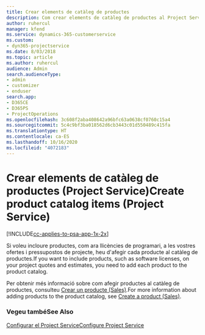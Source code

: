 ```yaml
---
title: Crear elements de catàleg de productes
description: Com crear elements de catàleg de productes al Project Service
author: ruhercul
manager: kfend
ms.service: dynamics-365-customerservice
ms.custom:
- dyn365-projectservice
ms.date: 8/03/2018
ms.topic: article
ms.author: ruhercul
audience: Admin
search.audienceType:
- admin
- customizer
- enduser
search.app:
- D365CE
- D365PS
- ProjectOperations
ms.openlocfilehash: 3c608f2aba408642a96bfc63a0638cf0760c15a4
ms.sourcegitcommit: 5c4c9bf3ba018562d6cb3443c01d550489c415fa
ms.translationtype: HT
ms.contentlocale: ca-ES
ms.lasthandoff: 10/16/2020
ms.locfileid: "4072183"
---
```

# <a name="create-product-catalog-items-project-service"></a><span data-ttu-id="b1c0a-103">Crear elements de catàleg de productes (Project Service)</span><span class="sxs-lookup"><span data-stu-id="b1c0a-103">Create product catalog items (Project Service)</span></span>

[!INCLUDE[cc-applies-to-psa-app-1x-2x](../includes/cc-applies-to-psa-app-1x-2x.md)]

<span data-ttu-id="b1c0a-104">Si voleu incloure productes, com ara llicències de programari, a les vostres ofertes i pressupostos de projecte, heu d'afegir cada producte al catàleg de productes.</span><span class="sxs-lookup"><span data-stu-id="b1c0a-104">If you want to include products, such as software licenses, on your project quotes and estimates, you need to add each product to the product catalog.</span></span>  
  
 <span data-ttu-id="b1c0a-105">Per obtenir més informació sobre com afegir productes al catàleg de productes, consulteu [Crear un producte (Sales)](https://docs.microsoft.com/dynamics365/sales-enterprise/create-product-sales).</span><span class="sxs-lookup"><span data-stu-id="b1c0a-105">For more information about adding products to the product catalog, see [Create a product (Sales)](https://docs.microsoft.com/dynamics365/sales-enterprise/create-product-sales).</span></span>  
  
### <a name="see-also"></a><span data-ttu-id="b1c0a-106">Vegeu també</span><span class="sxs-lookup"><span data-stu-id="b1c0a-106">See Also</span></span>  
 [<span data-ttu-id="b1c0a-107">Configurar el Project Service</span><span class="sxs-lookup"><span data-stu-id="b1c0a-107">Configure Project Service</span></span>](../psa/configure.md)
